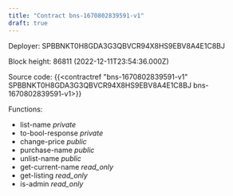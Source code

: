 ```yaml
---
title: "Contract bns-1670802839591-v1"
draft: true
---
```

Deployer: SPBBNKT0H8GDA3G3QBVCR94X8HS9EBV8A4E1C8BJ


 



Block height: 86811 (2022-12-11T23:54:36.000Z)

Source code: {{<contractref "bns-1670802839591-v1" SPBBNKT0H8GDA3G3QBVCR94X8HS9EBV8A4E1C8BJ bns-1670802839591-v1>}}

Functions:

* list-name _private_
* to-bool-response _private_
* change-price _public_
* purchase-name _public_
* unlist-name _public_
* get-current-name _read_only_
* get-listing _read_only_
* is-admin _read_only_
